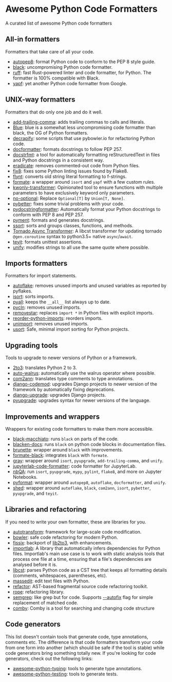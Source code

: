 # Awesome Python Code Formatters

A curated list of awesome Python code formatters

## All-in formatters

Formatters that take care of all your code.

+ [autopep8](https://github.com/hhatto/autopep8): format Python code to conform to the PEP 8 style guide.
+ [black](https://github.com/python/black): uncompromising Python code formatter.
+ [ruff](https://github.com/astral-sh/ruff): fast Rust-powered linter and code formatter, for Python. The formatter is 100% compatible with Black.
+ [yapf](https://github.com/google/yapf): yet another Python code formatter from Google.

## UNIX-way formatters

Formatters that do only one job and do it well.

+ [add-trailing-comma](https://github.com/asottile/add-trailing-comma): adds trailing commas to calls and literals.
+ [Blue](https://github.com/grantjenks/blue): blue is a somewhat less uncompromising code formatter than black, the OG of Python formatters.
+ [decrapify](https://github.com/craigds/decrapify): some scripts that use pybowler.io for refactoring Python code.
+ [docformatter](https://github.com/PyCQA/docformatter): formats docstrings to follow PEP 257.
+ [docstrfmt](https://github.com/LilSpazJoekp/docstrfmt): a tool for automatically formatting reStructuredText in files and Python docstrings in a consistent way.
+ [eradicate](https://github.com/myint/eradicate): removes commented-out code from Python files.
+ [fix8](https://github.com/PeterJCLaw/fix8): fixes some Python linting issues found by Flake8.
+ [flynt](https://github.com/ikamensh/flynt): converts old string literal formatting to f-strings.
+ [formate](https://github.com/python-formate/formate): a wrapper around `isort` and `yapf` with a few custom rules.
+ [kwonly-transformer](https://github.com/Kludex/kwonly-transformer): Opinionated tool to ensure functions with multiple parameters to have exclusively keyword only parameters.
+ [no-optional](https://github.com/Kludex/no-optional): Replace `Optional[T]` by `Union[T, None]`.
+ [pybetter](https://pypi.org/project/pybetter/): fixes some trivial problems with your code.
+ [pydocstringformatter](https://github.com/DanielNoord/pydocstringformatter): Automatically format your Python docstrings to conform with PEP 8 and PEP 257.
+ [pyment](https://github.com/dadadel/pyment): formats and generates docstrings.
+ [ssort](https://github.com/bwhmather/ssort): sorts and groups classes, functions, and methods.
+ [Tornado Async Transformer](https://github.com/zhammer/tornado-async-transformer): A libcst transformer for updating tornado `@gen.coroutine` syntax to python3.5+ native `async`/`await`.
+ [teyit](https://github.com/isidentical/teyit): formats unittest assertions.
+ [unify](https://github.com/myint/unify): modifies strings to all use the same quote where possible.

## Imports formatters

Formatters for import statements.

+ [autoflake](https://github.com/myint/autoflake): removes unused imports and unused variables as reported by pyflakes.
+ [isort](https://github.com/timothycrosley/isort): sorts imports.
+ [pyall](https://github.com/hakancelik96/pyall): keeps the `__all__` list always up to date.
+ [pycln](https://github.com/hadialqattan/pycln): removes unused imports.
+ [removestar](https://github.com/asmeurer/removestar): replaces `import *` in Python files with explicit imports.
+ [reorder-python-imports](https://github.com/asottile/reorder_python_imports): reorders imports.
+ [unimport](https://github.com/hakancelik96/unimport): removes unused imports.
+ [usort](https://github.com/facebookexperimental/usort): Safe, minimal import sorting for Python projects.

## Upgrading tools

Tools to upgrade to newer versions of Python or a framework.

+ [2to3](https://docs.python.org/2/library/2to3.html): translates Python 2 to 3.
+ [auto-walrus](https://github.com/MarcoGorelli/auto-walrus): automatically use the walrus operator where possible.
+ [com2ann](https://github.com/ilevkivskyi/com2ann): translates type comments to type annotations.
+ [django-codemod](https://github.com/browniebroke/django-codemod): upgrades Django projects to newer version of the framework by automatically fixing deprecations.
+ [django-upgrade](https://github.com/adamchainz/django-upgrade): upgrades Django projects.
+ [pyupgrade](https://github.com/asottile/pyupgrade): upgrades syntax for newer versions of the language.

## Improvements and wrappers

Wrappers for existing code formatters to make them more accessible.

+ [black-macchiato](https://github.com/wbolster/black-macchiato): runs `black` on parts of the code.
+ [blacken-docs](https://github.com/asottile/blacken-docs): runs `black` on python code blocks in documentation files.
+ [brunette](https://github.com/odwyersoftware/brunette): wrapper around `black` with improvements.
+ [formate-black](https://github.com/python-formate/formate-black): integrates `black` with `formate`.
+ [gray](https://github.com/dizballanze/gray): wrapper around `isort`, `pyupgrade`, `add-trailing-comma`, and `unify`.
+ [jupyterlab-code-formatter](https://github.com/ryantam626/jupyterlab_code_formatter): code formatter for JupyterLab.
+ [nbQA](https://github.com/nbQA-dev/nbQA): run `isort`, `pyupgrade`, `mypy`, `pylint`, `flake8`, and more on Jupyter Notebooks.
+ [pyformat](https://github.com/myint/pyformat): wrapper around `autopep8`, `autoflake`, `docformatter`, and `unify`.
+ [shed](https://github.com/Zac-HD/shed): wrapper around `autoflake`, `black`, `com2ann`, `isort`, `pybetter`, `pyupgrade`, and `teyit`.

## Libraries and refactoring

If you need to write your own formatter, these are libraries for you.

+ [autotransform](https://github.com/nathro/AutoTransform): framework for large-scale code modification.
+ [bowler](https://github.com/facebookincubator/Bowler): safe code refactoring for modern Python.
+ [fissix](https://github.com/jreese/fissix): backport of [lib2to3](https://docs.python.org/2/library/2to3.html), with enhancements.
+ [importlab](https://github.com/google/importlab): A library that automatically infers dependencies for Python files. Importlab's main use case is to work with static analysis tools that process one file at a time, ensuring that a file's dependencies are analysed before it is.
+ [libcst](https://github.com/Instagram/LibCST): parses Python code as a CST tree that keeps all formatting details (comments, whitespaces, parentheses, etc).
+ [massedit](https://github.com/elmotec/massedit): edit text files with Python.
+ [refactor](https://github.com/isidentical/refactor): AST-based fragmental source code refactoring toolkit.
+ [rope](https://github.com/python-rope/rope): refactoring library.
+ [semgrep](https://github.com/returntocorp/semgrep): like grep but for code. Supports [--autofix](https://semgrep.dev/docs/writing-rules/rule-syntax/#fix) flag for simple replacement of matched code.
+ [comby](https://github.com/comby-tools/comby): Comby is a tool for searching and changing code structure

## Code generators

This list doesn't contain tools that generate code, type annotations, comments etc. The difference is that code formatters transform your code from one form into another (which should be safe if the tool is stable) while code generators bring something totally new. If you're looking for code generators, check out the following links:

+ [awesome-python-typing](https://github.com/typeddjango/awesome-python-typing#helper-tools-to-add-annotations-to-existing-code): tools to generate type annotations.
+ [awesome-python-testing](https://github.com/cleder/awesome-python-testing#tools): tools to generate tests.
